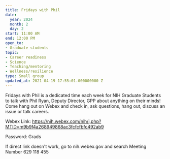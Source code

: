 ```yaml
---
title: Fridays with Phil
date:
  year: 2024
  month: 2
  day: 2
start: 11:00 AM
end: 12:00 PM
open_to:
- Graduate students
topic:
- Career readiness
- Science
- Teaching/mentoring
- Wellness/resilience
type: Small group
updated_at: 2021-04-19 17:55:01.000000000 Z
---
```

Fridays with Phil is a dedicated time each week for NIH Graduate
Students to talk with Phil Ryan, Deputy Director, GPP about anything on
their minds!  Come hang out on Webex and check in, ask questions, hang
out, discuss an issue or talk careers.  

Webex
Link: https://nih.webex.com/nih/j.php?MTID=m9b9f4a268949868ac3fcfcfbfc492ab9

Password: Grads

If direct link doesn\'t work, go to nih.webex.gov and search Meeting
Number 629 118 455

 
